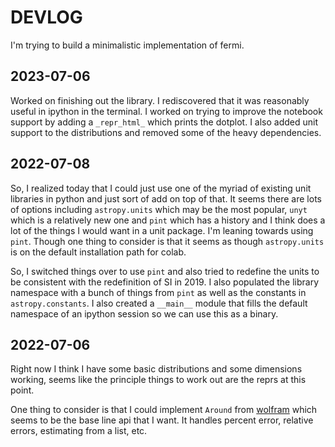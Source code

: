 # DEVLOG

I'm trying to build a minimalistic implementation of fermi.

## 2023-07-06

Worked on finishing out the library.  I rediscovered that it was reasonably
useful in ipython in the terminal.  I worked on trying to improve the notebook
support by adding a `_repr_html_` which prints the dotplot.  I also added unit
support to the distributions and removed some of the heavy dependencies.

## 2022-07-08

So, I realized today that I could just use one of the myriad of existing unit
libraries in python and just sort of add on top of that.  It seems there are
lots of options including `astropy.units` which may be the most popular, `unyt`
which is a relatively new one and `pint` which has a history and I think does a
lot of the things I would want in a unit package.  I'm leaning towards using
`pint`.  Though one thing to consider is that it seems as though
`astropy.units` is on the default installation path for colab.

So, I switched things over to use `pint` and also tried to redefine the units
to be consistent with the redefinition of SI in 2019.  I also populated the
library namespace with a bunch of things from `pint` as well as the constants
in `astropy.constants`.  I also created a `__main__` module that fills the
default namespace of an ipython session so we can use this as a binary.

## 2022-07-06

Right now I think I have some basic distributions and some dimensions working,
seems like the principle things to work out are the reprs at this point.

One thing to consider is that I could implement `Around` from [wolfram](https://reference.wolfram.com/language/ref/Around.html) which seems to be the base line api that I want.  It handles percent error, relative errors, estimating from a list, etc.
